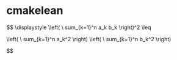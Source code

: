 # cmakelean

$$
\displaystyle
\left( \ sum_{k=1}^n a_k b_k \right)^2
\leq

\left( \ sum_{k=1}^n a_k^2 \right)
\left( \ sum_{k=1}^n b_k^2 \right)

$$